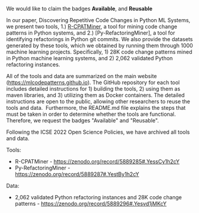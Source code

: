 We would like to claim the badges **Available**, and **Reusable**

In our paper, Discovering Repetitive Code Changes in Python ML Systems, we present two tools, 1.) [R-CPATMiner](https://github.com/maldil/R-CPATMiner), a tool for mining code change patterns in Python systems, and 2.) [Py-RefactoringMiner], a tool for identifying refactorings in Python git commits. We also provide the datasets generated by these tools, which we obtained by running them through 1000 machine learning projects. Specifically, 1) 28K code change patterns mined in Python machine learning systems, and 2) 2,062 validated Python refactoring instances.

All of the tools and data are summarized on the main website (https://mlcodepatterns.github.io). The GitHub repository for each tool includes detailed instructions for 1) building the tools, 2) using them as maven libraries, and 3) utilizing them as Docker containers. The detailed instructions are open to the public, allowing other researchers to reuse the tools and data.  Furthermore, the README.md file explains the steps that must be taken in order to determine whether the tools are functional. Therefore, we request the badges "Available" and "Reusable".

Following the ICSE 2022 Open Science Policies, we have archived all tools and data.

Tools:
* R-CPATMiner - https://zenodo.org/record/5889285#.YessCy1h2cY
* Py-RefactoringMiner - https://zenodo.org/record/5889287#.YestBy1h2cY

Data:
* 2,062 validated Python refactoring instances and 28K code change patterns - https://zenodo.org/record/5889296#.Yesvd1jMKcY








